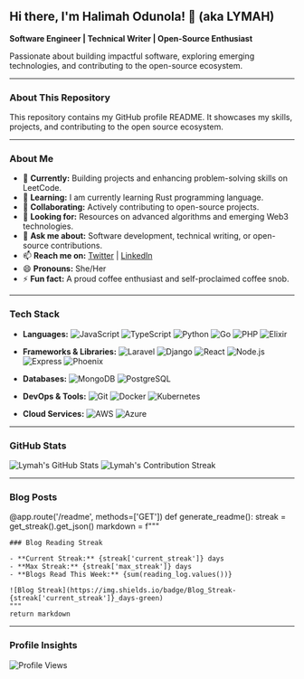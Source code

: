 ## Hi there, I'm Halimah Odunola! 👋 (aka LYMAH)

**Software Engineer | Technical Writer | Open-Source Enthusiast**

Passionate about building impactful software, exploring emerging technologies, and contributing to the open-source ecosystem.

---

### About This Repository

This repository contains my GitHub profile README. It showcases my skills, projects, and contributing to the open source ecosystem.

---

### About Me

- 🔭 **Currently:** Building projects and enhancing problem-solving skills on LeetCode.
- 🌱 **Learning:** I am currently learning Rust programming language.
- 👯 **Collaborating:** Actively contributing to open-source projects.
- 🤔 **Looking for:** Resources on advanced algorithms and emerging Web3 technologies.
- 💬 **Ask me about:** Software development, technical writing, or open-source contributions.
- 📫 **Reach me on:** [Twitter](https://twitter.com/CodesLymah) | [LinkedIn](https://www.linkedin.com/in/harlimat-odunola-2ab261235)
- 😄 **Pronouns:** She/Her
- ⚡ **Fun fact:** A proud coffee enthusiast and self-proclaimed coffee snob.

---

### Tech Stack

- **Languages:**
  ![JavaScript](https://img.shields.io/badge/-JavaScript-F7DF1E?style=flat&logo=javascript&logoColor=black)
  ![TypeScript](https://img.shields.io/badge/-TypeScript-007ACC?style=flat&logo=typescript&logoColor=white)
  ![Python](https://img.shields.io/badge/-Python-3776AB?style=flat&logo=python&logoColor=white)
  ![Go](https://img.shields.io/badge/-Go-00ADD8?style=flat&logo=go&logoColor=white)
  ![PHP](https://img.shields.io/badge/-PHP-777BB4?style=flat&logo=php&logoColor=white)
  ![Elixir](https://img.shields.io/badge/-Elixir-4B275F?style=flat&logo=elixir&logoColor=white)

- **Frameworks & Libraries:**
  ![Laravel](https://img.shields.io/badge/-Laravel-FF2D20?style=flat&logo=laravel&logoColor=white)
  ![Django](https://img.shields.io/badge/-Django-092E20?style=flat&logo=django&logoColor=white)
  ![React](https://img.shields.io/badge/-React-61DAFB?style=flat&logo=react&logoColor=black)
  ![Node.js](https://img.shields.io/badge/-Node.js-339933?style=flat&logo=node.js&logoColor=white)
  ![Express](https://img.shields.io/badge/-Express-000000?style=flat&logo=express&logoColor=white)
  ![Phoenix](https://img.shields.io/badge/-Phoenix-400080?style=flat&logo=phoenix&logoColor=white)

- **Databases:**
  ![MongoDB](https://img.shields.io/badge/-MongoDB-47A248?style=flat&logo=mongodb&logoColor=white)
  ![PostgreSQL](https://img.shields.io/badge/-PostgreSQL-336791?style=flat&logo=postgresql&logoColor=white)

- **DevOps & Tools:**
  ![Git](https://img.shields.io/badge/-Git-F05032?style=flat&logo=git&logoColor=white)
  ![Docker](https://img.shields.io/badge/-Docker-2496ED?style=flat&logo=docker&logoColor=white)
  ![Kubernetes](https://img.shields.io/badge/-Kubernetes-326CE5?style=flat&logo=kubernetes&logoColor=white)

- **Cloud Services:**
  ![AWS](https://img.shields.io/badge/-AWS-232F3E?style=flat&logo=amazon-aws&logoColor=white)
  ![Azure](https://img.shields.io/badge/-Azure-0078D4?style=flat&logo=microsoft-azure&logoColor=white)

---

### GitHub Stats

![Lymah's GitHub Stats](https://github-readme-stats.vercel.app/api?username=Lymah123&show_icons=true&theme=radical&count_private=true)
![Lymah's Contribution Streak](https://github-readme-streak-stats.herokuapp.com/?user=Lymah123&theme=radical)

---

### Blog Posts

@app.route('/readme', methods=['GET'])
def generate_readme():
    streak = get_streak().get_json()
    markdown = f"""

    ### Blog Reading Streak

    - **Current Streak:** {streak['current_streak']} days
    - **Max Streak:** {streak['max_streak']} days
    - **Blogs Read This Week:** {sum(reading_log.values())}

    ![Blog Streak](https://img.shields.io/badge/Blog_Streak-{streak['current_streak']}_days-green)
    """
    return markdown

---

### Profile Insights

![Profile Views](https://komarev.com/ghpvc/?username=Lymah123&color=blue&style=flat)
